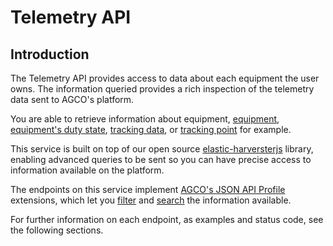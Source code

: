 # Telemetry API

## Introduction

The Telemetry API provides access to data about each equipment the user owns.
The information queried provides a rich inspection of the telemetry data sent
to AGCO's platform.

You are able to retrieve information about equipment,
[equipment](#get-equipment20), [equipment's duty state](#get-duties), [tracking
data](#get-trackingdata), or [tracking point](#get-trackingpoints) for example.

This service is built on top of our open source
[elastic-harversterjs](https://github.com/agco/elastic-harvesterjs) library,
enabling advanced queries to be sent so you can have precise access to
information available on the platform.

The endpoints on this service implement [AGCO's JSON API
Profile](https://github.com/agco/agco-json-api-profiles) extensions, which let
you
[filter](https://github.com/agco/agco-json-api-profiles/blob/master/public/filtering-profile.md)
and
[search](https://github.com/agco/agco-json-api-profiles/blob/master/public/search-profile.md)
the information available.

For further information on each endpoint, as examples and status code, see the following sections.
